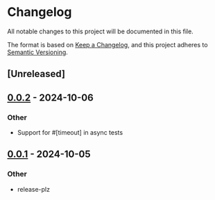 # Changelog

All notable changes to this project will be documented in this file.

The format is based on [Keep a Changelog](https://keepachangelog.com/en/1.0.0/),
and this project adheres to [Semantic Versioning](https://semver.org/spec/v2.0.0.html).

## [Unreleased]

## [0.0.2](https://github.com/vigoo/test-r/compare/test-r-core-v0.0.1...test-r-core-v0.0.2) - 2024-10-06

### Other

- Support for #[timeout] in async tests

## [0.0.1](https://github.com/vigoo/test-r/releases/tag/test-r-core-v0.0.1) - 2024-10-05

### Other

- release-plz
